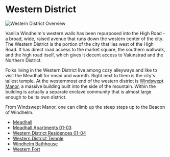 # Western District

![](/windhelm/pics/westerndistrictoverview.png?raw=true "Western District Overview")

Vanilla Windhelm's western walls has been repurposed into the High Road - a broad, wide, raised avenue that runs down the western center of the city. The Western District is the portion of the city that lies west of the High Road. It has direct road access to the market square, the southern wallwalk, and the high road itself, which gives it decent access to Valunstrad and the Northern District.

Folks living in the Western District live among cozy alleyways and like to visit the Meadhall for mead and warmth. Right next to them is the city's tallest temple. At the westernmost end of the western district is [Windswept Manor](/windhelm/details/windswept/main.md), a massive building built into the side of the mountain. Within the building is actually a separate enclave community that is almost large enough to be its own district.

From Windswept Manor, one can climb up the steep steps up to the Beacon of Windhelm.

* [Meadhall](/windhelm/details/western/meadhall.md)
* [Meadhall Apartments 01-03](/windhelm/details/western/apartments.md)
* [Western District Residences 01-04](/windhelm/details/western/residences.md)
* [Western District Temple](/windhelm/details/western/temple.md)
* [Windhelm Bathhouse](/windhelm/details/western/bathhouse.md)
* [Western Fort](/windhelm/details/western/fort.md)
